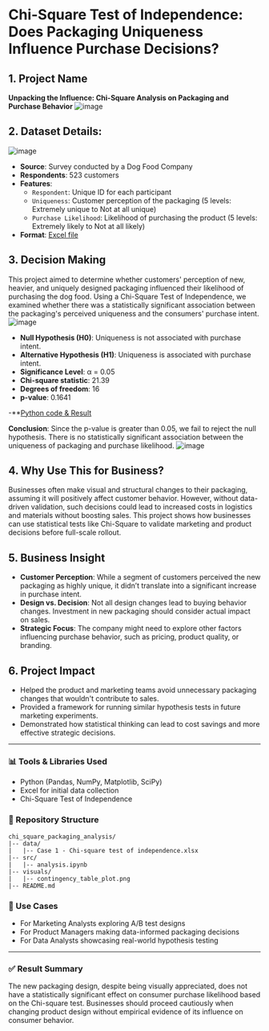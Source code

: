 # Chi-Square Test of Independence: Does Packaging Uniqueness Influence Purchase Decisions?

## 1. Project Name
**Unpacking the Influence: Chi-Square Analysis on Packaging and Purchase Behavior**
![image](https://github.com/user-attachments/assets/179b7d02-c68a-4952-9f6a-e7c3bbf2cb4c)


## 2. Dataset Details:
![image](https://github.com/user-attachments/assets/14e62df0-08ae-4f73-ab77-96a4390430cd)

- **Source**: Survey conducted by a Dog Food Company
- **Respondents**: 523 customers
- **Features**:
  - `Respondent`: Unique ID for each participant
  - `Uniqueness`: Customer perception of the packaging (5 levels: Extremely unique to Not at all unique)
  - `Purchase Likelihood`: Likelihood of purchasing the product (5 levels: Extremely likely to Not at all likely)
- **Format**: [Excel file](https://github.com/BI-with-Sabbir/Statistics-for-Data-Science-using-python/blob/main/Chi-square%20Test%20of%20Independence/Case%201%20-%20Chi-square%20test%20of%20independence.xlsx)

## 3. Decision Making
This project aimed to determine whether customers' perception of new, heavier, and uniquely designed packaging influenced their likelihood of purchasing the dog food. Using a Chi-Square Test of Independence, we examined whether there was a statistically significant association between the packaging's perceived uniqueness and the consumers' purchase intent.
![image](https://github.com/user-attachments/assets/607e71fc-dec0-4cd1-ae5f-40447a64244b)

- **Null Hypothesis (H0)**: Uniqueness is not associated with purchase intent.
- **Alternative Hypothesis (H1)**: Uniqueness is associated with purchase intent.
- **Significance Level**: α = 0.05
- **Chi-square statistic**: 21.39
- **Degrees of freedom**: 16
- **p-value**: 0.1641

-**[Python code & Result](https://github.com/BI-with-Sabbir/Statistics-for-Data-Science-using-python/blob/main/Chi-square%20Test%20of%20Independence/Case_1_Chi_Square_Test_of_Independence.ipynb)

**Conclusion**: Since the p-value is greater than 0.05, we fail to reject the null hypothesis. There is no statistically significant association between the uniqueness of packaging and purchase likelihood.
![image](https://github.com/user-attachments/assets/e03833af-12ca-4450-b08b-e00a993f06df)


## 4. Why Use This for Business?
Businesses often make visual and structural changes to their packaging, assuming it will positively affect customer behavior. However, without data-driven validation, such decisions could lead to increased costs in logistics and materials without boosting sales. This project shows how businesses can use statistical tests like Chi-Square to validate marketing and product decisions before full-scale rollout.

## 5. Business Insight
- **Customer Perception**: While a segment of customers perceived the new packaging as highly unique, it didn’t translate into a significant increase in purchase intent.
- **Design vs. Decision**: Not all design changes lead to buying behavior changes. Investment in new packaging should consider actual impact on sales.
- **Strategic Focus**: The company might need to explore other factors influencing purchase behavior, such as pricing, product quality, or branding.

## 6. Project Impact
- Helped the product and marketing teams avoid unnecessary packaging changes that wouldn't contribute to sales.
- Provided a framework for running similar hypothesis tests in future marketing experiments.
- Demonstrated how statistical thinking can lead to cost savings and more effective strategic decisions.

---

### 📊 Tools & Libraries Used
- Python (Pandas, NumPy, Matplotlib, SciPy)
- Excel for initial data collection
- Chi-Square Test of Independence

### 📁 Repository Structure
```
chi_square_packaging_analysis/
|-- data/
|   |-- Case 1 - Chi-square test of independence.xlsx
|-- src/
|   |-- analysis.ipynb
|-- visuals/
|   |-- contingency_table_plot.png
|-- README.md
```

### 🔗 Use Cases
- For Marketing Analysts exploring A/B test designs
- For Product Managers making data-informed packaging decisions
- For Data Analysts showcasing real-world hypothesis testing

---

### ✅ Result Summary
The new packaging design, despite being visually appreciated, does not have a statistically significant effect on consumer purchase likelihood based on the Chi-square test. Businesses should proceed cautiously when changing product design without empirical evidence of its influence on consumer behavior.


